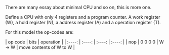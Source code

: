 There are many essay about minimal CPU and so on, this is more one.

Define a CPU with only 4 registers and a program counter. A work register (W), a hold register (N), a address register (A) and a operation register (T). 

For this model the op-codes are:

| op code | bits | operation |
| :----: | :----: | :----: | :----: |
| nop | 0 0 0 0 | W -> W | move contents of W to W |
